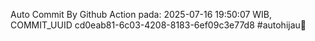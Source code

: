 Auto Commit By Github Action pada: 2025-07-16 19:50:07 WIB, COMMIT_UUID cd0eab81-6c03-4208-8183-6ef09c3e77d8 #autohijau🗿
